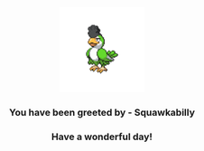 <p align="center">
    <img src="https://raw.githubusercontent.com/PokeAPI/sprites/master/sprites/pokemon/931.png" width="150" height="150">
</p>
<h3 align="center">You have been greeted by - <b>Squawkabilly</b></h3>
<h3 align="center">Have a wonderful day!</h3>
